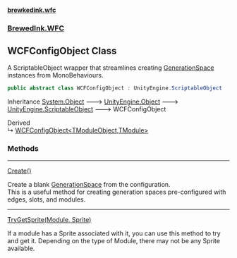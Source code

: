 #### [brewkedink.wfc](index.md 'index')
### [BrewedInk.WFC](BrewedInk_WFC.md 'BrewedInk.WFC')
## WCFConfigObject Class
A ScriptableObject wrapper that streamlines creating [GenerationSpace](GenerationSpace.md 'BrewedInk.WFC.GenerationSpace') instances from MonoBehaviours.   
```csharp
public abstract class WCFConfigObject : UnityEngine.ScriptableObject
```

Inheritance [System.Object](https://docs.microsoft.com/en-us/dotnet/api/System.Object 'System.Object') &#129106; [UnityEngine.Object](https://docs.microsoft.com/en-us/dotnet/api/UnityEngine.Object 'UnityEngine.Object') &#129106; [UnityEngine.ScriptableObject](https://docs.microsoft.com/en-us/dotnet/api/UnityEngine.ScriptableObject 'UnityEngine.ScriptableObject') &#129106; WCFConfigObject  

Derived  
&#8627; [WCFConfigObject&lt;TModuleObject,TModule&gt;](WCFConfigObject_TModuleObject_TModule_.md 'BrewedInk.WFC.WCFConfigObject&lt;TModuleObject,TModule&gt;')  
### Methods

***
[Create()](WCFConfigObject_Create().md 'BrewedInk.WFC.WCFConfigObject.Create()')

Create a blank [GenerationSpace](GenerationSpace.md 'BrewedInk.WFC.GenerationSpace') from the configuration.  
This is a useful method for creating generation spaces pre-configured with edges, slots, and modules.  

***
[TryGetSprite(Module, Sprite)](WCFConfigObject_TryGetSprite(Module_Sprite).md 'BrewedInk.WFC.WCFConfigObject.TryGetSprite(BrewedInk.WFC.Module, UnityEngine.Sprite)')

If a module has a Sprite associated with it, you can use this method to try and get it. Depending on the type of Module, there may not be any Sprite available.   
